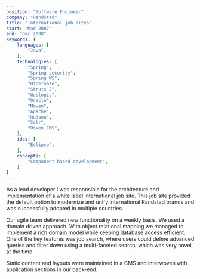 ```yaml
---
position: "Software Engineer"
company: "Randstad"
title: "International job sites"
start: "Mar 2007"
end: "Dec 2008"
keywords: {
    languages: [
        "Java",
    ],
    technologies: [
        "Spring",
        "Spring security",
        "Spring WS",
        "Hibernate",
        "Struts 2",
        "Weblogic",
        "Oracle",
        "Maven",
        "Apache",
        "Hudson",
        "Solr",
        "Roxen CMS",
    ],
    ides: [
        "Eclipse",
    ],
    concepts: [
        "Component based development",
    ]
}
---
```


As a lead developer I was responsible for the architecture and implementation of a white label international job site. This job site provided the default option to modernize and unify international Randstad brands and was successfully adopted in multiple countries.

Our agile team delivered new functionality on a weekly basis. We used a domain driven approach. With object relational mapping we managed to implement a rich domain model while keeping database access efficient. One of the key features was job search, where users could define advanced queries and filter down using a multi-faceted search, which was very novel at the time.

Static content and layouts were maintained in a CMS and interwoven with application sections in our back-end.
